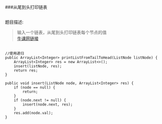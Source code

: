 ###从尾到头打印链表  
##
题目描述:  
>输入一个链表，从尾到头打印链表每个节点的值  
[牛课网链接](http://www.nowcoder.com/practice/d0267f7f55b3412ba93bd35cfa8e8035?tpId=13&tqId=11156&rp=1&ru=/ta/coding-interviews&qru=/ta/coding-interviews/question-ranking)  
##
```
//使用递归
public ArrayList<Integer> printListFromTailToHead(ListNode listNode) {
	ArrayList<Integer> res = new ArrayList<>();
	insert(listNode, res);
	return res;
}

public void insert(ListNode node, ArrayList<Integer> res) {
	if (node == null) {
		return;
	}
	if (node.next != null) {
		insert(node.next, res);
	}
	res.add(node.val);
}
```  

